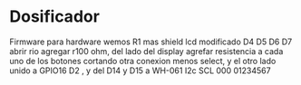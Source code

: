 # Dosificador
Firmware para hardware wemos R1 mas shield lcd modificado D4 D5 D6 D7 abrir rio agregar r100 ohm, del lado del display agrefar resistencia a cada uno de los botones cortando otra conexion menos select, y el otro lado unido a GPIO16 D2 , y del D14 y D15  a   WH-061 I2c SCL 000 01234567 
